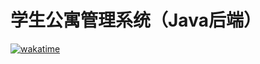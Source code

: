 # 学生公寓管理系统（Java后端）
[![wakatime](https://wakatime.com/badge/user/dd052a23-1a65-4e6f-b05e-80bc93d8c93c/project/a79ac574-dcd4-4477-a035-20de20c62706.svg)](https://wakatime.com/badge/user/dd052a23-1a65-4e6f-b05e-80bc93d8c93c/project/a79ac574-dcd4-4477-a035-20de20c62706)
